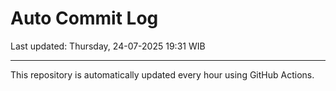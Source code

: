 # Auto Commit Log

Last updated: Thursday, 24-07-2025 19:31 WIB

---

This repository is automatically updated every hour using GitHub Actions.
